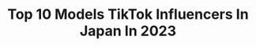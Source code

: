 ---
title: Top 10 Models TikTok Influencers In Japan In 2023
description: >-
  Find top models TikTok influencers in Japan in 2023. Most popular hashtags: #stayhome #danceathome #prada.
platform: TikTok
hits: 8
text_top: Analyze the most popular TikTok profiles on inBeat.
text_bottom: Our database aggregates 8 TikTok influencers like this in Japan for you to connect with.
profiles:
  - username: "shuzo__3120"
    fullname: >-
      SHUZO
    bio: >-
      MEN’S NON-NO exclusive model 2001 3.12（19）🇯🇵 大平修蔵 ↓↓↓
    location: "Japan"
    followers: 3300000
    engagement: 2496
    commentsToLikes: 0.026786
    id: ckan56ljodhp50i78nj617fvj
    verified: true
    hashtags: ""
  - username: "r.i1116"
    fullname: >-
      りた（公式アカウント）
    bio: >-
      RITA ISHIZUKA Kids skater Kids model YouTuber
    location: "Japan"
    followers: 45900
    engagement: 902
    commentsToLikes: 0.033924
    id: ckdc8c2zci1oo0j23jnov107e
    verified: false
    hashtags: "#skateboards, #youtube, #skateboard, #skateboarding"
  - username: "8467_0"
    fullname: >-
      8467（やしろなな）
    bio: >-
      🥜nuts専属Model🥜1st Photo book 0288発売中💗 20歳
    location: "Japan"
    followers: 279200
    engagement: 726
    commentsToLikes: 0.011012
    id: cka9q8y587oyk0i7815go1y6r
    verified: false
    hashtags: "#disney"
  - username: "melisa_ohashi"
    fullname: >-
      大橋めりさ (fine)
    bio: >-
      ダンスボーカルユニットfine artist/model/MC Twitter&Instagramフォローお願いします（め●∨●）
    location: "Japan"
    followers: 2909
    engagement: 327
    commentsToLikes: 0.024709
    id: cka0vu7ep05uv0i78ac3z0wvl
    verified: false
    hashtags: "#tiktok, #earthwindandfire, #onedirection, #turnupthemusic"
  - username: "satopi.badminton"
    fullname: >-
      安藤悟（サトピー）
    bio: >-
      インスタ@satopi.model Twitter@Sakkun_sugar バドの技やコツなどをアップしていきます🏸 インスタライブで技の質問に答えてます
    location: "Japan"
    followers: 17800
    engagement: 371
    commentsToLikes: 0.000000
    id: ckdsr86hgoxzx0j23nn595gib
    verified: false
    hashtags: "#badminton"
  - username: "kiita130"
    fullname: >-
      駒木根葵汰
    bio: >-
      駒木根葵汰(こまぎねきいた)です。よろしく！
    location: "Japan"
    followers: 101700
    engagement: 735
    commentsToLikes: 0.020144
    id: ckc3exw770tf00j23tazeuf1f
    verified: false
    hashtags: "#walk, #tiktokxmas, #wipeitdownchallenge, #gale"
  - username: "miyavi_lee_ishihara"
    fullname: >-
      MIYAVI
    bio: >-
      I play the guitar / Sometimes do acting & modeling / Ambassador of UNHCR / Dad
    location: "Japan"
    followers: 70900
    engagement: 370
    commentsToLikes: 0.016266
    id: ckavs2kt54cqq0j23zzyotpqq
    verified: true
    hashtags: "#stayhome, #nosleeptilltokyo, #danceathome, #ishiharas"
  - username: "thepaperpat"
    fullname: >-
      Patrick
    bio: >-
      Mr. Patrick 😬 I teach English in Japan 🇯🇵✌🏾
    location: "Japan"
    followers: 940000
    engagement: 2328
    commentsToLikes: 0.010509
    id: ck83zu6d933r60j78yf1jpym7
    verified: true
    hashtags: "#makeblackhistory, #kindergarten, #teacherlife, #japan"
---